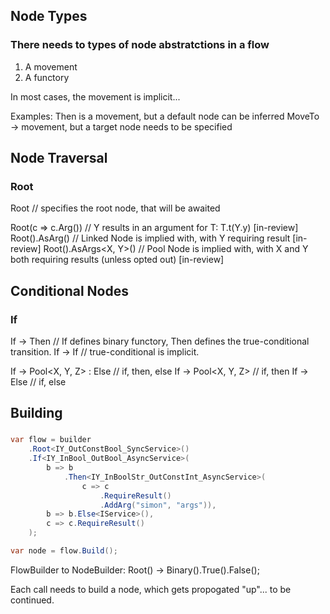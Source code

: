 ﻿## Node Types
### There needs to types of node abstratctions in a flow
1. A movement
2. A functory

In most cases, the movement is implicit...

Examples:
Then<T> is a movement, but a default node can be inferred
MoveTo -> movement, but a target node needs to be specified

## Node Traversal
### Root
Root<T> // specifies the root node, that will be awaited

Root<T>(c => c.Arg<Y>()) // Y results in an argument for T: T.t(Y.y) [in-review]
Root<T>().AsArg<Y>() // Linked Node is implied with, with Y requiring result [in-review]
Root<T>().AsArgs<X, Y>() // Pool Node is implied with, with X and Y both requiring results (unless opted out) [in-review]

## Conditional Nodes
### If
If<T> -> Then<R> // If defines binary functory, Then defines the true-conditional transition.
If<T> -> If<R> // true-conditional is implicit.

If<T> -> Pool<X, Y, Z> : Else<R> // if, then, else
If<T> -> Pool<X, Y, Z> // if, then
If<T> -> Else<R> // if, else

## Building
### 
```c#
var flow = builder
    .Root<IY_OutConstBool_SyncService>()
    .If<IY_InBool_OutBool_AsyncService>(
        b => b
            .Then<IY_InBoolStr_OutConstInt_AsyncService>(
                c => c
                    .RequireResult()
                    .AddArg("simon", "args")),
        b => b.Else<IService>(),
        c => c.RequireResult()
    );

var node = flow.Build();
```

FlowBuilder to NodeBuilder:
    Root() -> Binary().True().False();

Each call needs to build a node, which gets propogated "up"... to be continued.